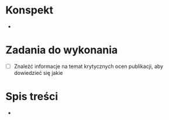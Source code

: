 # Konspekt
+

# Zadania do wykonania

- [ ] Znaleźć informacje na temat krytycznych ocen publikacji, aby dowiedzieć się jakie   

# Spis treści

+
